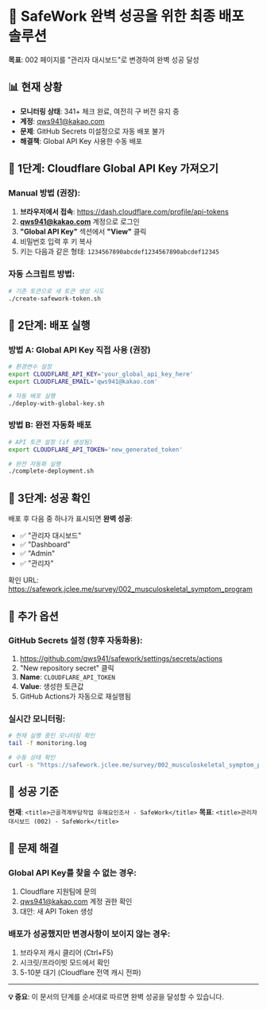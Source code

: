 # 🎯 SafeWork 완벽 성공을 위한 최종 배포 솔루션

**목표**: 002 페이지를 "관리자 대시보드"로 변경하여 완벽 성공 달성

## 📊 현재 상황
- **모니터링 상태**: 341+ 체크 완료, 여전히 구 버전 유지 중
- **계정**: qws941@kakao.com
- **문제**: GitHub Secrets 미설정으로 자동 배포 불가
- **해결책**: Global API Key 사용한 수동 배포

## 🔑 1단계: Cloudflare Global API Key 가져오기

### Manual 방법 (권장):
1. **브라우저에서 접속**: https://dash.cloudflare.com/profile/api-tokens
2. **qws941@kakao.com** 계정으로 로그인
3. **"Global API Key"** 섹션에서 **"View"** 클릭
4. 비밀번호 입력 후 키 복사
5. 키는 다음과 같은 형태: `1234567890abcdef1234567890abcdef12345`

### 자동 스크립트 방법:
```bash
# 기존 토큰으로 새 토큰 생성 시도
./create-safework-token.sh
```

## 🚀 2단계: 배포 실행

### 방법 A: Global API Key 직접 사용 (권장)
```bash
# 환경변수 설정
export CLOUDFLARE_API_KEY='your_global_api_key_here'
export CLOUDFLARE_EMAIL='qws941@kakao.com'

# 자동 배포 실행
./deploy-with-global-key.sh
```

### 방법 B: 완전 자동화 배포
```bash
# API 토큰 설정 (if 생성됨)
export CLOUDFLARE_API_TOKEN='new_generated_token'

# 완전 자동화 실행
./complete-deployment.sh
```

## 🎯 3단계: 성공 확인

배포 후 다음 중 하나가 표시되면 **완벽 성공**:
- ✅ "관리자 대시보드"
- ✅ "Dashboard"
- ✅ "Admin"
- ✅ "관리자"

확인 URL: https://safework.jclee.me/survey/002_musculoskeletal_symptom_program

## 🔧 추가 옵션

### GitHub Secrets 설정 (향후 자동화용):
1. https://github.com/qws941/safework/settings/secrets/actions
2. "New repository secret" 클릭
3. **Name**: `CLOUDFLARE_API_TOKEN`
4. **Value**: 생성한 토큰값
5. GitHub Actions가 자동으로 재실행됨

### 실시간 모니터링:
```bash
# 현재 실행 중인 모니터링 확인
tail -f monitoring.log

# 수동 상태 확인
curl -s "https://safework.jclee.me/survey/002_musculoskeletal_symptom_program" | grep "<title>"
```

## 🎉 성공 기준

**현재**: `<title>근골격계부담작업 유해요인조사 - SafeWork</title>`
**목표**: `<title>관리자 대시보드 (002) - SafeWork</title>`

## 🚨 문제 해결

### Global API Key를 찾을 수 없는 경우:
1. Cloudflare 지원팀에 문의
2. qws941@kakao.com 계정 권한 확인
3. 대안: 새 API Token 생성

### 배포가 성공했지만 변경사항이 보이지 않는 경우:
1. 브라우저 캐시 클리어 (Ctrl+F5)
2. 시크릿/프라이빗 모드에서 확인
3. 5-10분 대기 (Cloudflare 전역 캐시 전파)

---

**💡 중요**: 이 문서의 단계를 순서대로 따르면 완벽 성공을 달성할 수 있습니다.